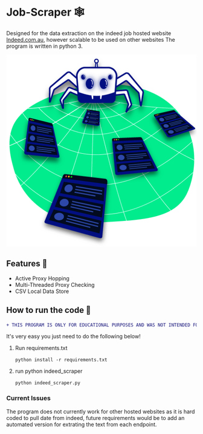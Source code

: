 # Job-Scraper 🕸️
Designed for the data extraction on the indeed job hosted website [Indeed.com.au](https://au.indeed.com/), however scalable to be used on other websites
The program is written in python 3. 

![alt text](image/Spider-Crawlerweb-shine.png)

## Features 🌟

* Active Proxy Hopping
* Multi-Threaded Proxy Checking
* CSV Local Data Store

## How to run the code 🚀

```diff
+ THIS PROGRAM IS ONLY FOR EDUCATIONAL PURPOSES AND WAS NOT INTENDED FOR MALICIOUS OR SPITEFUL PURPOSES
```

It's very easy you just need to do the following below!

1. Run requirements.txt
    ```
    python install -r requirements.txt
    ```
2. run python indeed_scraper
    ```
    python indeed_scraper.py
    ```
    
### Current Issues

The program does not currently work for other hosted websites as it is hard coded to pull date from indeed, future requirements would be to add an automated version for extrating the text from each endpoint. 

